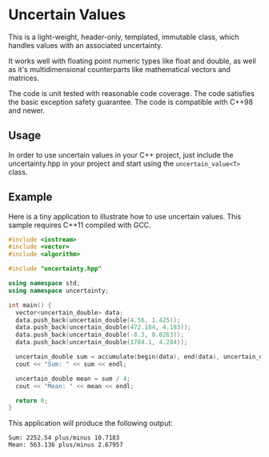 Uncertain Values
================
This is a light-weight, header-only, templated, immutable class, which handles
values with an associated uncertainty.

It works well with floating point numeric types like float and double, as well
as it's multidimensional counterparts like mathematical vectors and matrices.

The code is unit tested with reasonable code coverage.
The code satisfies the basic exception safety guarantee.
The code is compatible with C++98 and newer.

Usage
-----
In order to use uncertain values in your C++ project, just include the uncertainty.hpp in your project
and start using the `uncertain_value<T>` class.

Example
-------
Here is a tiny application to illustrate how to use uncertain values.
This sample requires C++11 compiled with GCC.
```C++
#include <iostream>
#include <vector>
#include <algorithm>

#include "uncertainty.hpp"

using namespace std;
using namespace uncertainty;

int main() {
  vector<uncertain_double> data;
  data.push_back(uncertain_double(4.56, 1.425));
  data.push_back(uncertain_double(472.184, 4.183));
  data.push_back(uncertain_double(-8.3, 0.8263));
  data.push_back(uncertain_double(1784.1, 4.284));

  uncertain_double sum = accumulate(begin(data), end(data), uncertain_double(0));
  cout << "Sum: " << sum << endl;

  uncertain_double mean = sum / 4;
  cout << "Mean: " << mean << endl;

  return 0;
}
```

This application will produce the following output:

```
Sum: 2252.54 plus/minus 10.7183
Mean: 563.136 plus/minus 2.67957
```
